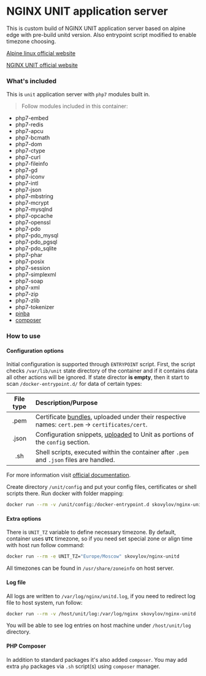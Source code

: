 # NGINX UNIT application server
This is custom build of NGINX UNIT application server based on alpine edge 
with pre-build unitd version. Also entrypoint script modified to enable timezone choosing.

[Alpine linux official website](https://alpinelinux.org/)

[NGINX UNIT official website](https://unit.nginx.org)

### What's included
This is `unit` application server with `php7` modules built in. 
> Follow modules included in this container:
* php7-embed
* php7-redis
* php7-apcu
* php7-bcmath
* php7-dom
* php7-ctype
* php7-curl
* php7-fileinfo
* php7-gd
* php7-iconv
* php7-intl
* php7-json
* php7-mbstring
* php7-mcrypt
* php7-mysqlnd
* php7-opcache
* php7-openssl
* php7-pdo
* php7-pdo_mysql
* php7-pdo_pgsql
* php7-pdo_sqlite
* php7-phar
* php7-posix
* php7-session
* php7-simplexml
* php7-soap
* php7-xml
* php7-zip
* php7-zlib
* php7-tokenizer
* [pinba](https://github.com/tony2001/pinba_extension)
* [composer](https://getcomposer.org/)

### How to use
#### Configuration options
Initial configuration is supported through `ENTRYPOINT` script. First, the script checks
`/var/lib/unit` state directory of the container and if it contains data all other actions will be ignored.
If state director **is empty**, then it start to scan `/docker-entrypoint.d/` for data of certain types:

|File type  |  Description/Purpose  |
|:---------:|:--------------------|
|.pem     |Certificate [bundles](https://unit.nginx.org/configuration/#configuration-ssl), uploaded under their respective names: `cert.pem` -> `certificates/cert`.|
|.json    |Configuration snippets, [uploaded](https://unit.nginx.org/configuration/#configuration-mgmt) to Unit as portions of the `config` section.|
|.sh      |Shell scripts, executed within the container after `.pem` and `.json` files are handled.|

For more information visit [official documentation](https://unit.nginx.org/configuration/).


Create directory `/unit/config` and put your config files, certificates or shell scripts there.
Run docker with folder mapping: 
```bash
docker run --rm -v /unit/config:/docker-entrypoint.d skovylov/nginx-unitd
```

#### Extra options
There is `UNIT_TZ` variable to define necessary timezone. By default, container uses **`UTC`** timezone,
so if you need set special zone or align time with host run follow command:

```bash
docker run --rm -e UNIT_TZ="Europe/Moscow" skovylov/nginx-unitd
```

All timezones can be found in `/usr/share/zoneinfo` on host server.

#### Log file
All logs are written to `/var/log/nginx/unitd.log`, if you need to redirect log file to host system, run follow:

```bash
docker run --rm -v /host/unit/log:/var/log/nginx skovylov/nginx-unitd
```

You will be able to see log entries on host machine under `/host/unit/log` directory.

#### PHP Composer
In addition to standard packages it's also added `composer`. You may add extra `php` packages 
via `.sh` script(s) using `composer` manager.
